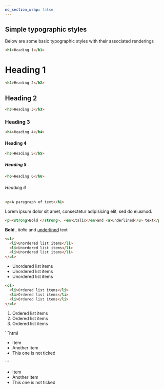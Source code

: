 ```yaml
---
no_section_wrap: false
---
```

## Simple typographic styles

Below are some basic typographic styles with their associated renderings

```html
<h1>Heading 1</h1>
```
<h1>Heading 1</h1>

```html
<h2>Heading 2</h2>
```
<h2>Heading 2</h2>

```html
<h3>Heading 3</h3>
```
<h3>Heading 3</h3>

```html
<h4>Heading 4</h4>
```
<h4>Heading 4</h4>

```html
<h5>Heading 5</h5>
```
<h5>Heading 5</h5>

```html
<h6>Heading 6</h6>
```
<h6>Heading 6</h6>

```html
<p>A paragraph of text</h1>
```
<p>Lorem ipsum dolor sit amet, consectetur adipisicing elit, sed do eiusmod.</p>

```html
<p><strong>Bold </strong>, <em>italic</em>and <u>underlined</u> text</p>
```
<p><strong>Bold </strong>, <em>italic</em> and <u>underlined</u> text</p>

```html
<ul>
  <li>Unordered list items</li>
  <li>Unordered list items</li>
  <li>Unordered list items</li>
</ul>
```
<ul>
  <li>Unordered list items</li>
  <li>Unordered list items</li>
  <li>Unordered list items</li>
</ul>

```html
<ol>
  <li>Ordered list items</li>
  <li>Ordered list items</li>
  <li>Ordered list items</li>
</ol>
```
<ol>
  <li>Ordered list items</li>
  <li>Ordered list items</li>
  <li>Ordered list items</li>
</ol>
```html
<ul class="ticked-list">
  <li>Item</li>
  <li>Another item</li>
  <li class="no-li">This one is not ticked</li>
</ul>
```
<ul class="ticked-list">
  <li>Item</li>
  <li>Another item</li>
  <li class="no-li">This one is not ticked</li>
</ul>